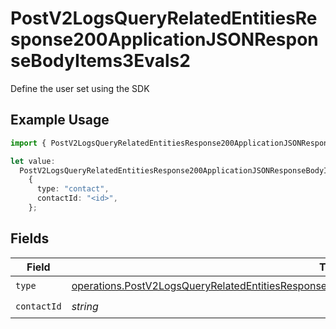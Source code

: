 # PostV2LogsQueryRelatedEntitiesResponse200ApplicationJSONResponseBodyItems3Evals2

Define the user set using the SDK

## Example Usage

```typescript
import { PostV2LogsQueryRelatedEntitiesResponse200ApplicationJSONResponseBodyItems3Evals2 } from "orq-poc-typescript-multi-env-version/models/operations";

let value:
  PostV2LogsQueryRelatedEntitiesResponse200ApplicationJSONResponseBodyItems3Evals2 =
    {
      type: "contact",
      contactId: "<id>",
    };
```

## Fields

| Field                                                                                                                                                                                                                | Type                                                                                                                                                                                                                 | Required                                                                                                                                                                                                             | Description                                                                                                                                                                                                          |
| -------------------------------------------------------------------------------------------------------------------------------------------------------------------------------------------------------------------- | -------------------------------------------------------------------------------------------------------------------------------------------------------------------------------------------------------------------- | -------------------------------------------------------------------------------------------------------------------------------------------------------------------------------------------------------------------- | -------------------------------------------------------------------------------------------------------------------------------------------------------------------------------------------------------------------- |
| `type`                                                                                                                                                                                                               | [operations.PostV2LogsQueryRelatedEntitiesResponse200ApplicationJSONResponseBodyItems3Evals22Type](../../models/operations/postv2logsqueryrelatedentitiesresponse200applicationjsonresponsebodyitems3evals22type.md) | :heavy_check_mark:                                                                                                                                                                                                   | N/A                                                                                                                                                                                                                  |
| `contactId`                                                                                                                                                                                                          | *string*                                                                                                                                                                                                             | :heavy_check_mark:                                                                                                                                                                                                   | N/A                                                                                                                                                                                                                  |